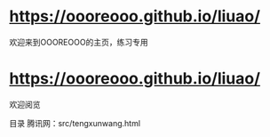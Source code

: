 # https://oooreooo.github.io/liuao/
欢迎来到OOOREOOO的主页，练习专用
# https://oooreooo.github.io/liuao/
欢迎阅览

目录
腾讯网：src/tengxunwang.html
